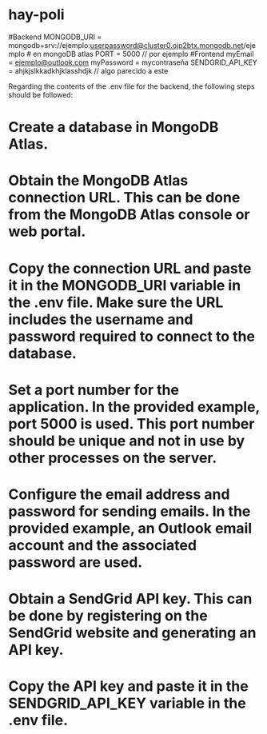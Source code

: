 # hay-poli
#Backend
MONGODB_URI = mongodb+srv://ejemplo:userpassword@cluster0.ojp2btx.mongodb.net/ejemplo # en mongoDB atlas
PORT = 5000 // por ejemplo
#Frontend
myEmail = ejemplo@outlook.com
myPassword = mycontraseña 
SENDGRID_API_KEY = ahjkjslkkadkhjklasshdjk  // algo parecido a este 

Regarding the contents of the .env file for the backend, the following steps should be followed:

# Create a database in MongoDB Atlas.
# Obtain the MongoDB Atlas connection URL. This can be done from the MongoDB Atlas console or web portal.
# Copy the connection URL and paste it in the MONGODB_URI variable in the .env file. Make sure the URL includes the username and password required to connect to the database.
# Set a port number for the application. In the provided example, port 5000 is used. This port number should be unique and not in use by other processes on the server.
# Configure the email address and password for sending emails. In the provided example, an Outlook email account and the associated password are used.
# Obtain a SendGrid API key. This can be done by registering on the SendGrid website and generating an API key.
# Copy the API key and paste it in the SENDGRID_API_KEY variable in the .env file.
